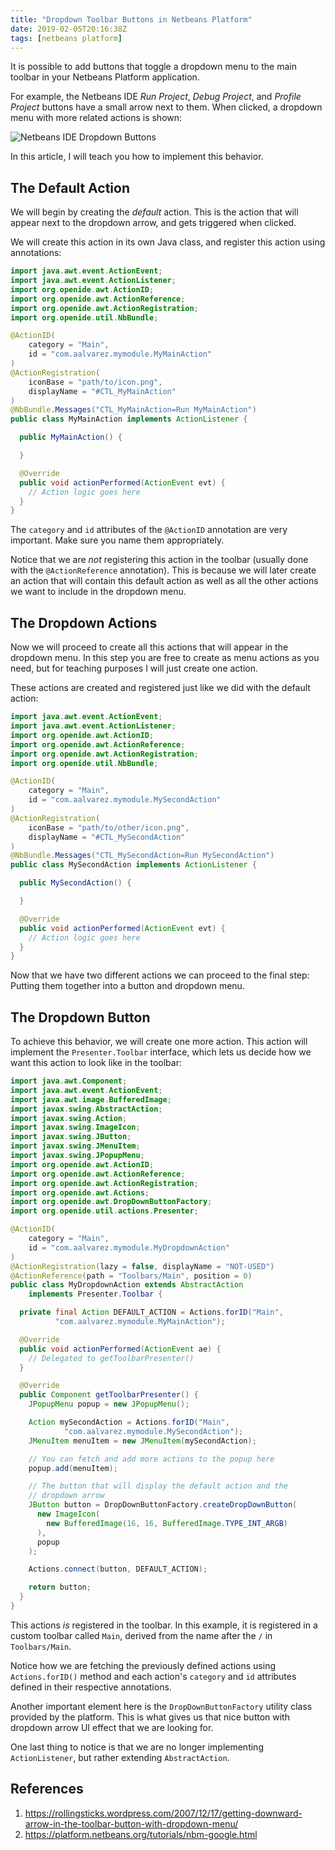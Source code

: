 ```yaml
---
title: "Dropdown Toolbar Buttons in Netbeans Platform"
date: 2019-02-05T20:16:38Z
tags: [netbeans platform]
---
```


It is possible to add buttons that toggle a dropdown menu to the main toolbar in your Netbeans Platform application.

For example, the Netbeans IDE _Run Project_, _Debug Project_, and _Profile Project_ buttons have a small arrow next to them. When clicked, a dropdown menu with more related actions is shown:

![Netbeans IDE Dropdown Buttons](/posts/dropdown-toolbar-buttons-in-netbeans-platform/netbeans_ide_dropdown_actions)

In this article, I will teach you how to implement this behavior.

<!--more-->

## The Default Action

We will begin by creating the _default_ action. This is the action that will appear next to the dropdown arrow, and gets triggered when clicked.

We will create this action in its own Java class, and register this action using annotations:

```java
import java.awt.event.ActionEvent;
import java.awt.event.ActionListener;
import org.openide.awt.ActionID;
import org.openide.awt.ActionReference;
import org.openide.awt.ActionRegistration;
import org.openide.util.NbBundle;

@ActionID(
    category = "Main",
    id = "com.aalvarez.mymodule.MyMainAction"
)
@ActionRegistration(
    iconBase = "path/to/icon.png",
    displayName = "#CTL_MyMainAction"
)
@NbBundle.Messages("CTL_MyMainAction=Run MyMainAction")
public class MyMainAction implements ActionListener {

  public MyMainAction() {

  }

  @Override
  public void actionPerformed(ActionEvent evt) {
    // Action logic goes here
  }
}
```

The `category` and `id` attributes of the `@ActionID` annotation are very important. Make sure you name them appropriately.

Notice that we are *not* registering this action in the toolbar (usually done with the `@ActionReference` annotation).  This is because we will later create an action that will contain this default action as well as all the other actions we want to include in the dropdown menu.

## The Dropdown Actions

Now we will proceed to create all this actions that will appear in the dropdown menu. In this step you are free to create as menu actions as you need, but for teaching purposes I will just create one action.

These actions are created and registered just like we did with the default action:

```java
import java.awt.event.ActionEvent;
import java.awt.event.ActionListener;
import org.openide.awt.ActionID;
import org.openide.awt.ActionReference;
import org.openide.awt.ActionRegistration;
import org.openide.util.NbBundle;

@ActionID(
    category = "Main",
    id = "com.aalvarez.mymodule.MySecondAction"
)
@ActionRegistration(
    iconBase = "path/to/other/icon.png",
    displayName = "#CTL_MySecondAction"
)
@NbBundle.Messages("CTL_MySecondAction=Run MySecondAction")
public class MySecondAction implements ActionListener {

  public MySecondAction() {

  }

  @Override
  public void actionPerformed(ActionEvent evt) {
    // Action logic goes here
  }
}
```

Now that we have two different actions we can proceed to the final step: Putting them together into a button and dropdown menu.

## The Dropdown Button

To achieve this behavior, we will create one more action. This action will implement the `Presenter.Toolbar` interface, which lets us decide how we want this action to look like in the toolbar:

```java
import java.awt.Component;
import java.awt.event.ActionEvent;
import java.awt.image.BufferedImage;
import javax.swing.AbstractAction;
import javax.swing.Action;
import javax.swing.ImageIcon;
import javax.swing.JButton;
import javax.swing.JMenuItem;
import javax.swing.JPopupMenu;
import org.openide.awt.ActionID;
import org.openide.awt.ActionReference;
import org.openide.awt.ActionRegistration;
import org.openide.awt.Actions;
import org.openide.awt.DropDownButtonFactory;
import org.openide.util.actions.Presenter;

@ActionID(
    category = "Main",
    id = "com.aalvarez.mymodule.MyDropdownAction"
)
@ActionRegistration(lazy = false, displayName = "NOT-USED")
@ActionReference(path = "Toolbars/Main", position = 0)
public class MyDropdownAction extends AbstractAction
    implements Presenter.Toolbar {

  private final Action DEFAULT_ACTION = Actions.forID("Main",
          "com.aalvarez.mymodule.MyMainAction");

  @Override
  public void actionPerformed(ActionEvent ae) {
    // Delegated to getToolbarPresenter()
  }

  @Override
  public Component getToolbarPresenter() {
    JPopupMenu popup = new JPopupMenu();

    Action mySecondAction = Actions.forID("Main",
            "com.aalvarez.mymodule.MySecondAction");
    JMenuItem menuItem = new JMenuItem(mySecondAction);

    // You can fetch and add more actions to the popup here
    popup.add(menuItem);

    // The button that will display the default action and the
    // dropdown arrow
    JButton button = DropDownButtonFactory.createDropDownButton(
      new ImageIcon(
        new BufferedImage(16, 16, BufferedImage.TYPE_INT_ARGB)
      ),
      popup
    );

    Actions.connect(button, DEFAULT_ACTION);

    return button;
  }
}
```

This actions _is_ registered in the toolbar. In this example, it is registered in a custom toolbar called `Main`, derived from the name after the `/` in `Toolbars/Main`.

Notice how we are fetching the previously defined actions using `Actions.forID()` method and each action's `category` and `id` attributes defined in their respective annotations.

Another important element here is the `DropDownButtonFactory` utility class provided by the platform. This is what gives us that nice button with dropdown arrow UI effect that we are looking for.

One last thing to notice is that we are no longer implementing `ActionListener`, but rather extending `AbstractAction`.

## References

1. https://rollingsticks.wordpress.com/2007/12/17/getting-downward-arrow-in-the-toolbar-button-with-dropdown-menu/
2. https://platform.netbeans.org/tutorials/nbm-google.html
